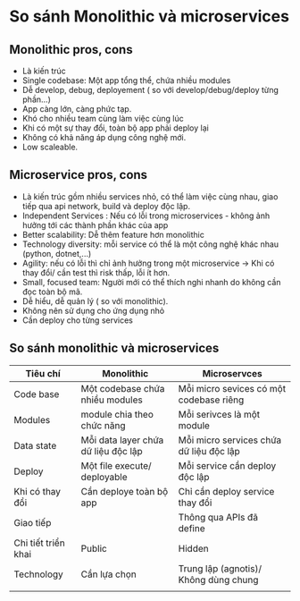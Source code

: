 # So sánh Monolithic và microservices
## Monolithic pros, cons
- Là kiến trúc
- Single codebase: Một app tổng thể, chứa nhiều modules
- Dễ develop, debug, deployement ( so với develop/debug/deploy từng phần...)
- App càng lớn, càng phức tạp.
- Khó cho nhiều team cùng làm việc cùng lúc
- Khi có một sự thay đổi, toàn bộ app phải deploy lại
- Không có khả năng áp dụng công nghệ mới.
- Low scaleable.

## Microservice pros, cons
- Là kiến trúc gồm nhiều services nhỏ, có thể làm việc cùng nhau, giao tiếp qua api network, build và deploy độc lập.
- Independent Services : Nếu có lỗi trong microservices - không ảnh hưởng tới các thành phần khác của app
- Better scalability: Dễ thêm feature hơn monolithic
- Technology diversity: mỗi service có thể là một công nghệ khác nhau (python, dotnet,...)
- Agility: nếu có lỗi thì chỉ ảnh hưởng trong một microservice -> Khi có thay đổi/ cần test thì risk thấp, lỗi ít hơn.
- Small, focused team: Người mới có thể thích nghi nhanh do không cần đọc toàn bộ mã.
- Dễ hiểu, dễ quản lý ( so với monolithic).
- Không nên sử dụng cho ứng dụng nhỏ
- Cần deploy cho từng services

## So sánh monolithic và microservices
| Tiêu chí            | Monolithic                          | Microservces                            |
|---------------------|-------------------------------------|-----------------------------------------|
| Code base           | Một codebase chứa nhiều modules     | Mỗi micro sevices có một codebase riêng |
| Modules             | module chia theo chức năng          | Mỗi serivces là một module              |
| Data state          | Mỗi data layer chứa dữ liệu độc lập | Mỗi micro services chứa dữ liệu độc lập |
| Deploy              | Một file execute/ deployable        | Mỗi service cần deploy độc lập          |
| Khi có thay đổi     | Cần deploye toàn bộ app             | Chỉ cần deploy service thay đổi         |
| Giao tiếp           |                                     | Thông qua APIs đã define                |
| Chi tiết triển khai | Public                              | Hidden                                  |
| Technology          | Cần lựa chọn                        | Trung lập (agnotis)/ Không dùng chung   |
|||
